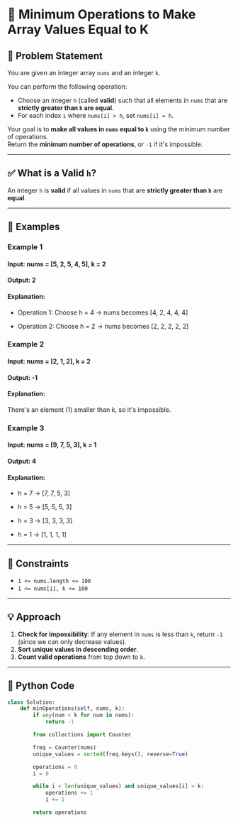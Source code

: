 # 🚀 Minimum Operations to Make Array Values Equal to K

## 📘 Problem Statement

You are given an integer array `nums` and an integer `k`.

You can perform the following operation:

- Choose an integer `h` (called **valid**) such that all elements in `nums` that are **strictly greater than `h` are equal**.
- For each index `i` where `nums[i] > h`, set `nums[i] = h`.

Your goal is to **make all values in `nums` equal to `k`** using the minimum number of operations.  
Return the **minimum number of operations**, or `-1` if it's impossible.

---

## ✅ What is a Valid `h`?

An integer `h` is **valid** if all values in `nums` that are **strictly greater than `h`** are **equal**.

---

## 🧠 Examples

### Example 1

#### Input: nums = [5, 2, 5, 4, 5], k = 2 
#### Output: 2

#### Explanation:

+ Operation 1: Choose h = 4 → nums becomes [4, 2, 4, 4, 4]

+ Operation 2: Choose h = 2 → nums becomes [2, 2, 2, 2, 2]

### Example 2

#### Input: nums = [2, 1, 2], k = 2 
#### Output: -1

#### Explanation: 
There's an element (1) smaller than k, so it's impossible.

### Example 3
#### Input: nums = [9, 7, 5, 3], k = 1 
#### Output: 4

#### Explanation:

+ h = 7 → [7, 7, 5, 3]

+ h = 5 → [5, 5, 5, 3]

+ h = 3 → [3, 3, 3, 3]

+ h = 1 → [1, 1, 1, 1]



---

## 🧩 Constraints

- `1 <= nums.length <= 100`
- `1 <= nums[i], k <= 100`

---

## 💡 Approach

1. **Check for impossibility**: If any element in `nums` is less than `k`, return `-1` (since we can only decrease values).
2. **Sort unique values in descending order**.
3. **Count valid operations** from top down to `k`.

---

## 🧪 Python Code

```python
class Solution:
    def minOperations(self, nums, k):
        if any(num < k for num in nums):
            return -1

        from collections import Counter

        freq = Counter(nums)
        unique_values = sorted(freq.keys(), reverse=True)

        operations = 0
        i = 0

        while i < len(unique_values) and unique_values[i] > k:
            operations += 1
            i += 1

        return operations
```
